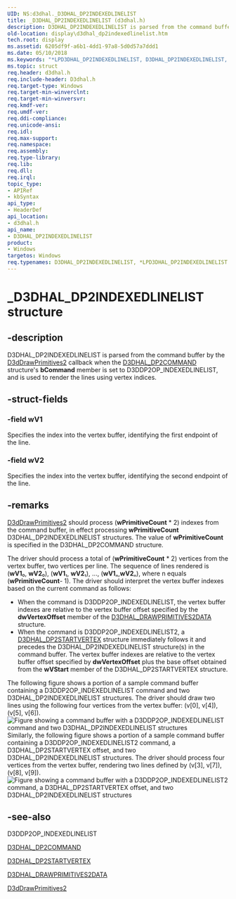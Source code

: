 ```yaml
---
UID: NS:d3dhal._D3DHAL_DP2INDEXEDLINELIST
title: _D3DHAL_DP2INDEXEDLINELIST (d3dhal.h)
description: D3DHAL_DP2INDEXEDLINELIST is parsed from the command buffer by the D3dDrawPrimitives2 callback when the D3DHAL_DP2COMMAND structure's bCommand member is set to D3DDP2OP_INDEXEDLINELIST, and is used to render the lines using vertex indices.
old-location: display\d3dhal_dp2indexedlinelist.htm
tech.root: display
ms.assetid: 6205df9f-a6b1-4dd1-97a8-5d0d57a7ddd1
ms.date: 05/10/2018
ms.keywords: "*LPD3DHAL_DP2INDEXEDLINELIST, D3DHAL_DP2INDEXEDLINELIST, D3DHAL_DP2INDEXEDLINELIST structure [Display Devices], LPD3DHAL_DP2INDEXEDLINELIST, LPD3DHAL_DP2INDEXEDLINELIST structure pointer [Display Devices], _D3DHAL_DP2INDEXEDLINELIST, d3dhal/D3DHAL_DP2INDEXEDLINELIST, d3dhal/LPD3DHAL_DP2INDEXEDLINELIST, d3dstrct_895bb4b6-3e98-4275-a61d-38d89ec23a6f.xml, display.d3dhal_dp2indexedlinelist"
ms.topic: struct
req.header: d3dhal.h
req.include-header: D3dhal.h
req.target-type: Windows
req.target-min-winverclnt: 
req.target-min-winversvr: 
req.kmdf-ver: 
req.umdf-ver: 
req.ddi-compliance: 
req.unicode-ansi: 
req.idl: 
req.max-support: 
req.namespace: 
req.assembly: 
req.type-library: 
req.lib: 
req.dll: 
req.irql: 
topic_type:
- APIRef
- kbSyntax
api_type:
- HeaderDef
api_location:
- d3dhal.h
api_name:
- D3DHAL_DP2INDEXEDLINELIST
product:
- Windows
targetos: Windows
req.typenames: D3DHAL_DP2INDEXEDLINELIST, *LPD3DHAL_DP2INDEXEDLINELIST
---
```


# _D3DHAL_DP2INDEXEDLINELIST structure


## -description


D3DHAL_DP2INDEXEDLINELIST is parsed from the command buffer by the <a href="https://docs.microsoft.com/windows-hardware/drivers/ddi/content/d3dhal/nc-d3dhal-lpd3dhal_drawprimitives2cb">D3dDrawPrimitives2</a> callback when the <a href="https://docs.microsoft.com/windows-hardware/drivers/ddi/content/d3dhal/ns-d3dhal-_d3dhal_dp2command">D3DHAL_DP2COMMAND</a> structure's <b>bCommand</b> member is set to D3DDP2OP_INDEXEDLINELIST, and is used to render the lines using vertex indices.


## -struct-fields




### -field wV1

Specifies the index into the vertex buffer, identifying the first endpoint of the line.


### -field wV2

Specifies the index into the vertex buffer, identifying the second endpoint of the line.


## -remarks




<a href="https://docs.microsoft.com/windows-hardware/drivers/ddi/content/d3dhal/nc-d3dhal-lpd3dhal_drawprimitives2cb">D3dDrawPrimitives2</a> should process (<b>wPrimitiveCount</b> * 2) indexes from the command buffer, in effect processing <b>wPrimitiveCount</b> D3DHAL_DP2INDEXEDLINELIST structures. The value of <b>wPrimitiveCount</b> is specified in the D3DHAL_DP2COMMAND structure.

The driver should process a total of (<b>wPrimitiveCount</b> * 2) vertices from the vertex buffer, two vertices per line. The sequence of lines rendered is (<b>wV1</b>₀, <b>wV2</b>₀), (<b>wV1</b>₁, <b>wV2</b>₁), ..., (<b>wV1</b>ₙ,<b>wV2</b>ₙ), where n equals (<b>wPrimitiveCount</b>- 1). The driver should interpret the vertex buffer indexes based on the current command as follows:

<ul>
<li>
When the command is D3DDP2OP_INDEXEDLINELIST, the vertex buffer indexes are relative to the vertex buffer offset specified by the <b>dwVertexOffset</b> member of the <a href="https://docs.microsoft.com/windows-hardware/drivers/ddi/content/d3dhal/ns-d3dhal-_d3dhal_drawprimitives2data">D3DHAL_DRAWPRIMITIVES2DATA</a> structure.

</li>
<li>
When the command is D3DDP2OP_INDEXEDLINELIST2, a <a href="https://docs.microsoft.com/windows-hardware/drivers/ddi/content/d3dhal/ns-d3dhal-_d3dhal_dp2startvertex">D3DHAL_DP2STARTVERTEX</a> structure immediately follows it and precedes the D3DHAL_DP2INDEXEDLINELIST structure(s) in the command buffer. The vertex buffer indexes are relative to the vertex buffer offset specified by <b>dwVertexOffset</b> plus the base offset obtained from the <b>wVStart</b> member of the D3DHAL_DP2STARTVERTEX structure.

</li>
</ul>
The following figure shows a portion of a sample command buffer containing a D3DDP2OP_INDEXEDLINELIST command and two D3DHAL_DP2INDEXEDLINELIST structures. The driver should draw two lines using the following four vertices from the vertex buffer: (v[0], v[4]), (v[5], v[6]).

<img alt="Figure showing a command buffer with a D3DDP2OP_INDEXEDLINELIST command and two D3DHAL_DP2INDEXEDLINELIST structures" src="images/dp2llsti.png"/>
Similarly, the following figure shows a portion of a sample command buffer containing a D3DDP2OP_INDEXEDLINELIST2 command, a D3DHAL_DP2STARTVERTEX offset, and two D3DHAL_DP2INDEXEDLINELIST structures. The driver should process four vertices from the vertex buffer, rendering two lines defined by (v[3], v[7]), (v[8], v[9]).

<img alt="Figure showing a command buffer with a D3DDP2OP_INDEXEDLINELIST2 command, a D3DHAL_DP2STARTVERTEX offset, and two D3DHAL_DP2INDEXEDLINELIST structures" src="images/dp2ll2i.png"/>



## -see-also




D3DDP2OP_INDEXEDLINELIST



<a href="https://docs.microsoft.com/windows-hardware/drivers/ddi/content/d3dhal/ns-d3dhal-_d3dhal_dp2command">D3DHAL_DP2COMMAND</a>



<a href="https://docs.microsoft.com/windows-hardware/drivers/ddi/content/d3dhal/ns-d3dhal-_d3dhal_dp2startvertex">D3DHAL_DP2STARTVERTEX</a>



<a href="https://docs.microsoft.com/windows-hardware/drivers/ddi/content/d3dhal/ns-d3dhal-_d3dhal_drawprimitives2data">D3DHAL_DRAWPRIMITIVES2DATA</a>



<a href="https://docs.microsoft.com/windows-hardware/drivers/ddi/content/d3dhal/nc-d3dhal-lpd3dhal_drawprimitives2cb">D3dDrawPrimitives2</a>
 

 

